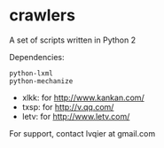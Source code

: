 crawlers
========

A set of scripts written in Python 2

Dependencies:

    python-lxml
    python-mechanize

 * xlkk: for http://www.kankan.com/
 * txsp: for http://v.qq.com/
 * letv: for http://www.letv.com/

For support, contact lvqier at gmail.com
